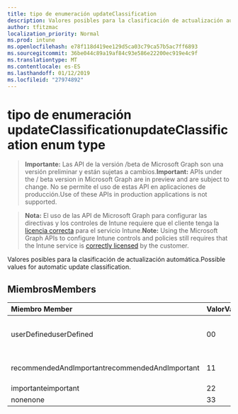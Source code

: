 ```yaml
---
title: tipo de enumeración updateClassification
description: Valores posibles para la clasificación de actualización automática.
author: tfitzmac
localization_priority: Normal
ms.prod: intune
ms.openlocfilehash: e78f118d419ee129d5ca03c79ca57b5ac7ff6893
ms.sourcegitcommit: 36be044c89a19af84c93e586e22200ec919e4c9f
ms.translationtype: MT
ms.contentlocale: es-ES
ms.lasthandoff: 01/12/2019
ms.locfileid: "27974892"
---
```

# <a name="updateclassification-enum-type"></a><span data-ttu-id="be0e3-103">tipo de enumeración updateClassification</span><span class="sxs-lookup"><span data-stu-id="be0e3-103">updateClassification enum type</span></span>

> <span data-ttu-id="be0e3-104">**Importante:** Las API de la versión /beta de Microsoft Graph son una versión preliminar y están sujetas a cambios.</span><span class="sxs-lookup"><span data-stu-id="be0e3-104">**Important:** APIs under the / beta version in Microsoft Graph are in preview and are subject to change.</span></span> <span data-ttu-id="be0e3-105">No se permite el uso de estas API en aplicaciones de producción.</span><span class="sxs-lookup"><span data-stu-id="be0e3-105">Use of these APIs in production applications is not supported.</span></span>

> <span data-ttu-id="be0e3-106">**Nota:** El uso de las API de Microsoft Graph para configurar las directivas y los controles de Intune requiere que el cliente tenga la [licencia correcta](https://go.microsoft.com/fwlink/?linkid=839381) para el servicio Intune.</span><span class="sxs-lookup"><span data-stu-id="be0e3-106">**Note:** Using the Microsoft Graph APIs to configure Intune controls and policies still requires that the Intune service is [correctly licensed](https://go.microsoft.com/fwlink/?linkid=839381) by the customer.</span></span>

<span data-ttu-id="be0e3-107">Valores posibles para la clasificación de actualización automática.</span><span class="sxs-lookup"><span data-stu-id="be0e3-107">Possible values for automatic update classification.</span></span>
## <a name="members"></a><span data-ttu-id="be0e3-108">Miembros</span><span class="sxs-lookup"><span data-stu-id="be0e3-108">Members</span></span>
|<span data-ttu-id="be0e3-109">Miembro	</span><span class="sxs-lookup"><span data-stu-id="be0e3-109">Member</span></span>|<span data-ttu-id="be0e3-110">Valor</span><span class="sxs-lookup"><span data-stu-id="be0e3-110">Value</span></span>|<span data-ttu-id="be0e3-111">Descripción</span><span class="sxs-lookup"><span data-stu-id="be0e3-111">Description</span></span>|
|:---|:---|:---|
|<span data-ttu-id="be0e3-112">userDefined</span><span class="sxs-lookup"><span data-stu-id="be0e3-112">userDefined</span></span>|<span data-ttu-id="be0e3-113">0</span><span class="sxs-lookup"><span data-stu-id="be0e3-113">0</span></span>|<span data-ttu-id="be0e3-114">Definido por el usuario, valor predeterminado, sin intención.</span><span class="sxs-lookup"><span data-stu-id="be0e3-114">User Defined, default value, no intent.</span></span>|
|<span data-ttu-id="be0e3-115">recommendedAndImportant</span><span class="sxs-lookup"><span data-stu-id="be0e3-115">recommendedAndImportant</span></span>|<span data-ttu-id="be0e3-116">1</span><span class="sxs-lookup"><span data-stu-id="be0e3-116">1</span></span>|<span data-ttu-id="be0e3-117">Recomendadas e importantes.</span><span class="sxs-lookup"><span data-stu-id="be0e3-117">Recommended and important.</span></span>|
|<span data-ttu-id="be0e3-118">importante</span><span class="sxs-lookup"><span data-stu-id="be0e3-118">important</span></span>|<span data-ttu-id="be0e3-119">2</span><span class="sxs-lookup"><span data-stu-id="be0e3-119">2</span></span>|<span data-ttu-id="be0e3-120">Importante.</span><span class="sxs-lookup"><span data-stu-id="be0e3-120">Important.</span></span>|
|<span data-ttu-id="be0e3-121">none</span><span class="sxs-lookup"><span data-stu-id="be0e3-121">none</span></span>|<span data-ttu-id="be0e3-122">3</span><span class="sxs-lookup"><span data-stu-id="be0e3-122">3</span></span>|<span data-ttu-id="be0e3-123">Ninguno.</span><span class="sxs-lookup"><span data-stu-id="be0e3-123">None.</span></span>|





